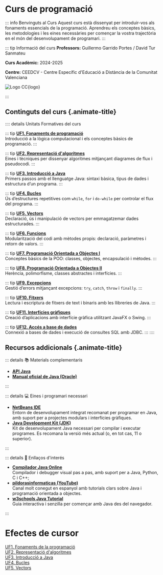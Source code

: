 # Curs de programació

::: info Benvinguts al Curs
Aquest curs està dissenyat per introduir-vos als fonaments essencials de la programació. Aprendreu els conceptes bàsics, les metodologies i les eines necessàries per començar la vostra trajectòria en el món del desenvolupament de programari.
:::

::: tip Informació del curs
**Professors:** Guillermo Garrido Portes / David Tur Sanmateu

**Curs Acadèmic:** 2024-2025

**Centre:** CEEDCV - Centre Específic d'Educació a Distància de la Comunitat Valenciana

![Logo CC](/img/logo-cc.png){logo}

:::

## Continguts del curs {.animate-title}

:::: details Unitats Formatives del curs

::: tip [**UF1. Fonaments de programació**](https://dts-pro.github.io/UF1/)  
  Introducció a la lògica computacional i els conceptes bàsics de programació.
:::

::: tip [**UF2. Representació d'algoritmes**](https://dts-pro.github.io/UF2/)  
  Eines i tècniques per dissenyar algoritmes mitjançant diagrames de flux i pseudocodi.
:::

::: tip [**UF3. Introducció a Java**](https://dts-pro.github.io/UF3/)  
  Primers passos amb el llenguatge Java: sintaxi bàsica, tipus de dades i estructura d’un programa.
:::

::: tip [**UF4. Bucles**](https://dts-pro.github.io/UF4/)  
  Ús d’estructures repetitives com `while`, `for` i `do-while` per controlar el flux del programa.
:::

::: tip [**UF5. Vectors**](https://dts-pro.github.io/UF5/)  
  Declaració, ús i manipulació de vectors per emmagatzemar dades estructurades.
:::

::: tip [**UF6. Funcions**](https://dts-pro.github.io/UF6/)  
  Modularització del codi amb mètodes propis: declaració, paràmetres i retorn de valors.
:::

::: tip [**UF7. Programació Orientada a Objectes I**](https://dts-pro.github.io/UF7/)  
  Conceptes bàsics de la POO: classes, objectes, encapsulació i mètodes.
:::

::: tip [**UF8. Programació Orientada a Objectes II**](https://dts-pro.github.io/UF8/)  
  Herència, polimorfisme, classes abstractes i interfícies.
:::

::: tip [**UF9. Excepcions**](https://dts-pro.github.io/UF9/)  
  Gestió d’errors mitjançant excepcions: `try`, `catch`, `throw` i `finally`.
:::

::: tip [**UF10. Fitxers**](https://dts-pro.github.io/UF10/)  
  Lectura i escriptura de fitxers de text i binaris amb les llibreries de Java.
:::

::: tip [**UF11. Interfícies gràfiques**](https://dts-pro.github.io/UF11/)  
  Creació d’aplicacions amb interfície gràfica utilitzant JavaFX o Swing.
:::

::: tip [**UF12. Accés a base de dades**](https://dts-pro.github.io/UF12/)  
  Connexió a bases de dades i execució de consultes SQL amb JDBC.
:::
::::

<!--
## Metodologia {.animate-title}

::: tip Aprenentatge Actiu
Aquest curs segueix una metodologia d'aprenentatge actiu, combinant teoria i pràctica:

- 🎯 **Objectius clars** per a cada unitat
- 💡 **Exemples pràctics** i casos d'ús reals
- 🔄 **Exercicis interactius** per reforçar l'aprenentatge
- 📈 **Avaluació contínua** del progrés
:::

-->

## Recursos addicionals {.animate-title}

::: details 📚 Materials complementaris

- [**API Java**](https://docs.oracle.com/javase/8/docs/api/)  
- [**Manual oficial de Java (Oracle)**](https://docs.oracle.com/javase/tutorial/)  

:::

::: details 💻 Eines i programari necessari

- [**NetBeans IDE**](https://netbeans.apache.org/front/main/download/index.html)  
Entorn de desenvolupament integrat recomanat per programar en Java, amb suport per a projectes modulars i interfícies gràfiques.
- [**Java Development Kit (JDK)**](https://www.oracle.com/java/technologies/downloads/)  
Kit de desenvolupament Java necessari per compilar i executar programes. Es recomana la versió més actual (o, en tot cas, 11 o superior).

:::

::: details 🔗 Enllaços d'interés

- [**Compilador Java Online**](https://pythontutor.com/java.html#mode=edit)  
Compilador i debugger visual pas a pas, amb suport per a Java, Python, C i C++;
- [**pildorasinformaticas (YouTube)**](https://www.youtube.com/playlist?list=PLU8oAlHdN5BktAXdEVCLUYzvDyqRQJ2lk)  
Canal molt conegut en espanyol amb tutorials clars sobre Java i programació orientada a objectes.
- [**w3schools Java Tutorial**](https://www.w3schools.com/java/)  
Guia interactiva i senzilla per començar amb Java des del navegador.

:::

# Efectes de cursor

<div class="container">
  <a href="https://dts-pro.github.io/UF1/" target="_blank">
    <div class="cursor-box pointer">UF1. Fonaments de la programació</div>
  </a>
  <a href="https://dts-pro.github.io/UF2/" target="_blank">
    <div class="cursor-box pointer">UF2. Representació d'algoritmes</div>
  </a>
  <a href="https://dts-pro.github.io/UF3/" target="_blank">
    <div class="cursor-box pointer">UF3. Introducció a Java</div>
  </a>
  <a href="https://dts-pro.github.io/UF4/" target="_blank">
    <div class="cursor-box pointer">UF4. Bucles</div>
  </a>
  <a href="https://dts-pro.github.io/UF5/" target="_blank">
    <div class="cursor-box pointer">UF5. Vectors</div>
  </a>
</div>
